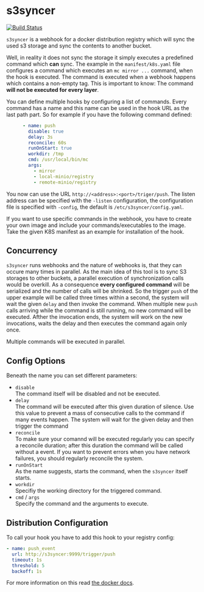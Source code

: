 # s3syncer

[![Build Status](https://github.drone.protegear.io/api/badges/ulrichSchreiner/s3syncer/status.svg)](https://github.drone.protegear.io/ulrichSchreiner/s3syncer)

`s3syncer` is a webhook for a docker distribution registry which will sync the
used s3 storage and sync the contents to another bucket.

Well, in reality it does not sync the storage it simply executes a predefined
command which **can** sync. The example in the `manifest/k8s.yaml` file configures
a command which executes an `mc mirror ...` command, when the hook is executed. The
command is executed when a webhook happens which contains a non-empty tag. This
is important to know: The command **will not be executed for every layer**.

You can define multiple hooks by configuring a list of commands. Every command
has a name and this name can be used in the hook URL as the last path part. So
for example if you have the following command defined:

```yml
      - name: push
        disable: true
        delay: 3s
        reconcile: 60s
        runOnStart: true
        workdir: /tmp
        cmd: /usr/local/bin/mc
        args:
          - mirror
          - local-minio/registry
          - remote-minio/registry
```

You now can use the URL `http://<address>:<port>/triger/push`. The listen
address can be specified with the `-listen` configuration, the configuration
file is specified with `-config`, the default is `/etc/s3syncer/config.yaml`.

If you want to use specific commands in the webhook, you have to create your own
image and include your commands/executables to the image. Take the given
K8S manifest as an example for installation of the hook.

## Concurrency

 `s3syncer` runs webhooks and the nature of webhooks is, that they can occure
 many times in parallel. As the main idea of this tool is to sync S3 storages to
 other buckets, a parallel execution of synchronization calls would be overkill.
 As a consequence **every configured command** will be serialized and the number
 of calls will be shrinked. So the trigger `push` of the upper example will
 be called three times within a second, the system will wait the given `delay`
 and then invoke the command. When multiple new `push` calls arriving while the
 command is still running, no new command will be executed. Afther the invocation
 ends, the system will work on the new invocations, waits the delay and then
 executes the command again only once.

 Multiple commands will be executed in parallel.

## Config Options
Beneath the name you can set different parameters:

 - `disable`<br>
   The command itself will be disabled and not be executed.
 - `delay`<br>
   The command will be executed after this given duration of silence. Use this
   value to prevent a mass of consecutive calls to the command if many events
   happen. The system will wait for the given delay and then trigger the
   command
 - `reconcile`<br>
   To make sure your comannd will be executed regularly you can specify a
   reconcile duration; after this duration the command will be called without
   a event. If you want to prevent errors when you have network failures, you
   should regularly reconcile the system.
 - `runOnStart`<br>
   As the name suggests, starts the command, when the `s3syncer` itself starts.
 - `workdir`<br>
   Specifiy the working directory for the triggered command.
 - `cmd` / `args`<br>
   Specify the command and the arguments to execute.

## Distribution Configuration

To call your hook you have to add this hook to your registry config:
```yml
- name: push_event
  url: http://s3syncer:9999/trigger/push
  timeout: 1s
  threshold: 5
  backoff: 1s
```
For more information on this read [the docker docs](https://docs.docker.com/registry/notifications/).